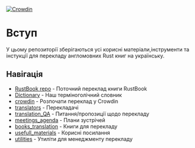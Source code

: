 [![Crowdin](https://badges.crowdin.net/rustukrainian/localized.svg)](https://crowdin.com/project/rustukrainian)

# Вступ
У цьому репозиторії зберігаються усі корисні матеріали,інструменти та інстукції для перекладу англомовних Rust книг на українську. 

## Навігація

 - [RustBook repo](https://github.com/rust-lang-ua/rustbook_ukrainian) - Поточний переклад книги RustBook
 - [Dictionary](./Dictionary.md) - Наш терміноголічний словник
 - [crowdin](./crowdin.md) - Розпочати переклад у Crowdin
 - [translators](./translators.md) - Перекладачі
 - [translation_QA](./translation_QA.md) - Питання/пропозиції щодо перекладу
 - [meetings_agenda](./meetings_agenda.md) - Плани зустрічей
 - [books_translation](./books_status.md) - Книги для перекладу
 - [usefull_materials]() - Корисні посилання
 - [utilities]() - Утиліти для менеджменту перекладу




